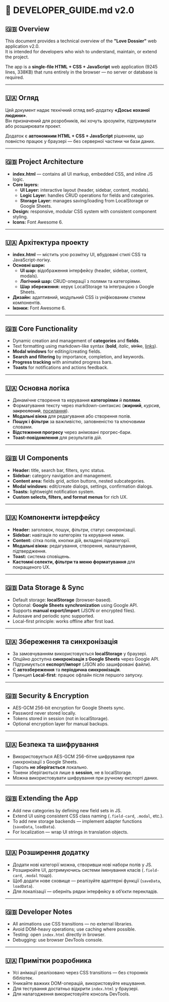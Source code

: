 
# 🧠 DEVELOPER_GUIDE.md v2.0

## 🇬🇧 Overview
This document provides a technical overview of the **"Love Dossier"** web application v2.0.  
It is intended for developers who wish to understand, maintain, or extend the project.

The app is a **single-file HTML + CSS + JavaScript** web application (9245 lines, 338KB) that runs entirely in the browser — no server or database is required.

---

## 🇺🇦 Огляд
Цей документ надає технічний огляд веб-додатку **«Досьє коханої людини»**.  
Він призначений для розробників, які хочуть зрозуміти, підтримувати або розширювати проект.

Додаток є **автономним HTML + CSS + JavaScript** рішенням, що повністю працює у браузері — без серверної частини чи бази даних.

---

## 🇬🇧 Project Architecture
- **index.html** — contains all UI markup, embedded CSS, and inline JS logic.
- **Core layers:**
  - **UI Layer:** interactive layout (header, sidebar, content, modals).
  - **Logic Layer:** handles CRUD operations for fields and categories.
  - **Storage Layer:** manages saving/loading from LocalStorage or Google Sheets.
- **Design:** responsive, modular CSS system with consistent component styling.
- **Icons:** Font Awesome 6.

---

## 🇺🇦 Архітектура проекту
- **index.html** — містить усю розмітку UI, вбудовані стилі CSS та JavaScript-логіку.
- **Основні шари:**
  - **UI шар:** відображення інтерфейсу (header, sidebar, content, modals).
  - **Логічний шар:** CRUD-операції з полями та категоріями.
  - **Шар збереження:** керує LocalStorage та інтеграцією з Google Sheets.
- **Дизайн:** адаптивний, модульний CSS із уніфікованим стилем компонентів.
- **Іконки:** Font Awesome 6.

---

## 🇬🇧 Core Functionality
- Dynamic creation and management of **categories** and **fields**.
- Text formatting using markdown-like syntax (**bold**, *italic*, ~~strike~~, [links](#)).
- **Modal windows** for editing/creating fields.
- **Search and filtering** by importance, completion, and keywords.
- **Progress tracking** with animated progress bars.
- **Toasts** for notifications and actions feedback.

---

## 🇺🇦 Основна логіка
- Динамічне створення та керування **категоріями** й **полями**.
- Форматування тексту через markdown-синтаксис (**жирний**, *курсив*, ~~закреслений~~, [посилання](#)).
- **Модальні вікна** для редагування або створення полів.
- **Пошук і фільтри** за важливістю, заповненістю та ключовими словами.
- **Відстеження прогресу** через анімовані прогрес-бари.
- **Toast-повідомлення** для результатів дій.

---

## 🇬🇧 UI Components
- **Header:** title, search bar, filters, sync status.
- **Sidebar:** category navigation and management.
- **Content area:** fields grid, action buttons, nested subcategories.
- **Modal windows:** edit/create dialogs, settings, confirmation dialogs.
- **Toasts:** lightweight notification system.
- **Custom selects, filters, and format menus** for rich UX.

---

## 🇺🇦 Компоненти інтерфейсу
- **Header:** заголовок, пошук, фільтри, статус синхронізації.
- **Sidebar:** навігація по категоріях та керування ними.
- **Content:** сітка полів, кнопки дій, вкладені підкатегорії.
- **Модальні вікна:** редагування, створення, налаштування, підтвердження.
- **Toast:** система сповіщень.
- **Кастомні селекти, фільтри та меню форматування** для покращеного UX.

---

## 🇬🇧 Data Storage & Sync
- Default storage: **localStorage** (browser-based).
- Optional: **Google Sheets synchronization** using Google API.
- Supports **manual export/import** (JSON or encrypted files).
- Autosave and periodic sync supported.
- Local-first principle: works offline after first load.

---

## 🇺🇦 Збереження та синхронізація
- За замовчуванням використовується **localStorage** у браузері.
- Опційно доступна **синхронізація з Google Sheets** через Google API.
- Підтримується **експорт/імпорт** (JSON або зашифровані файли).
- Є **автозбереження** та **періодична синхронізація**.
- Принцип **Local-first**: працює офлайн після першого запуску.

---

## 🇬🇧 Security & Encryption
- AES-GCM 256-bit encryption for Google Sheets sync.
- Password never stored locally.
- Tokens stored in session (not in localStorage).
- Optional encryption layer for manual backups.

---

## 🇺🇦 Безпека та шифрування
- Використовується AES-GCM 256-бітне шифрування при синхронізації з Google Sheets.
- Пароль **не зберігається** локально.
- Токени зберігаються лише в **session**, не в localStorage.
- Можна використовувати шифрування при ручному експорті даних.

---

## 🇬🇧 Extending the App
- Add new categories by defining new field sets in JS.
- Extend UI using consistent CSS class naming (`.field-card`, `.modal`, etc.).
- To add new storage backends — implement adapter functions (`saveData`, `loadData`).
- For localization — wrap UI strings in translation objects.

---

## 🇺🇦 Розширення додатку
- Додати нові категорії можна, створивши нові набори полів у JS.
- Розширюйте UI, дотримуючись системи іменування класів (`.field-card`, `.modal` тощо).
- Щоб додати нове сховище — реалізуйте адаптерні функції (`saveData`, `loadData`).
- Для локалізації — оберніть рядки інтерфейсу в об’єкти перекладів.

---

## 🇬🇧 Developer Notes
- All animations use CSS transitions — no external libraries.
- Avoid DOM-heavy operations; use caching where possible.
- Testing: open `index.html` directly in browser.
- Debugging: use browser DevTools console.

---

## 🇺🇦 Примітки розробника
- Усі анімації реалізовано через CSS transitions — без сторонніх бібліотек.
- Уникайте важких DOM-операцій, використовуйте кешування.
- Для тестування достатньо відкрити `index.html` у браузері.
- Для налагодження використовуйте консоль DevTools.
